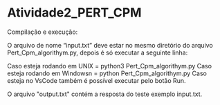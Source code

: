 # Atividade2_PERT_CPM

Compilação e execução:

O arquivo de nome “input.txt” deve estar no mesmo diretório do arquivo Pert_Cpm_algorithym.py, depois é só executar a seguinte linha: 

Caso esteja rodando em UNIX = python3 Pert_Cpm_algorithym.py 
Caso esteja rodando em Windowsn = python Pert_Cpm_algorithym.py
Caso esteja no VsCode também é possível executar pelo botão Run.

O arquivo "output.txt" contém a resposta do teste exemplo input.txt.
